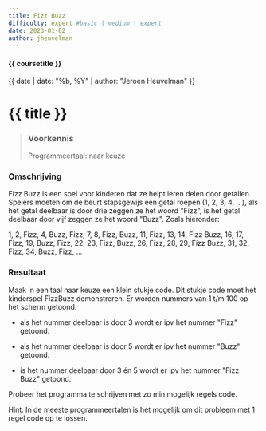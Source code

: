 ```yaml
---
title: Fizz Buzz
difficulty: expert #basic | medium | expert
date: 2023-01-02
author: jheuvelman
---
```


#### {{ coursetitle }}
{{ date | date: "%b, %Y" | author: "Jeroen Heuvelman" }}


# {{ title }}

> ### Voorkennis
> Programmeertaal: naar keuze

### Omschrijving
Fizz Buzz is een spel voor kinderen dat ze helpt leren delen door
getallen. Spelers moeten om de beurt stapsgewijs een getal roepen (1, 2,
3, 4, ...), als het getal deelbaar is door drie zeggen ze het woord
"Fizz", is het getal deelbaar door vijf zeggen ze het woord "Buzz".
Zoals hieronder:

1, 2, Fizz, 4, Buzz, Fizz, 7, 8, Fizz, Buzz, 11, Fizz, 13, 14, Fizz
Buzz, 16, 17, Fizz, 19, Buzz, Fizz, 22, 23, Fizz, Buzz, 26, Fizz, 28,
29, Fizz Buzz, 31, 32, Fizz, 34, Buzz, Fizz, ...

### Resultaat
Maak in een taal naar keuze een klein stukje code. Dit stukje code moet
het kinderspel FizzBuzz demonstreren. Er worden nummers van 1 t/m 100 op
het scherm getoond.

- als het nummer deelbaar is door 3 wordt er ipv het nummer "Fizz"
  getoond.

- als het nummer deelbaar is door 5 wordt er ipv het nummer "Buzz"
  getoond.

- is het nummer deelbaar door 3 én 5 wordt er ipv het nummer "Fizz Buzz"
  getoond.

Probeer het programma te schrijven met zo min mogelijk regels code.

Hint: In de meeste programmeertalen is het mogelijk om dit probleem met
1 regel code op te lossen.
